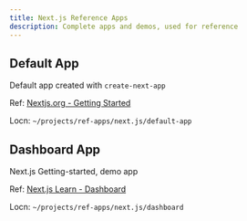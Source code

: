 ```yaml
---
title: Next.js Reference Apps
description: Complete apps and demos, used for reference
---
```


## Default App

Default app created with `create-next-app`

Ref: [Nextjs.org - Getting Started](https://nextjs.org/docs/getting-started/installation)

Locn: `~/projects/ref-apps/next.js/default-app`


## Dashboard App

Next.js Getting-started, demo app

Ref: [Next.js Learn - Dashboard](https://rc.nextjs.org/learn/dashboard-app/getting-started)

Locn: `~/projects/ref-apps/next.js/dashboard`
